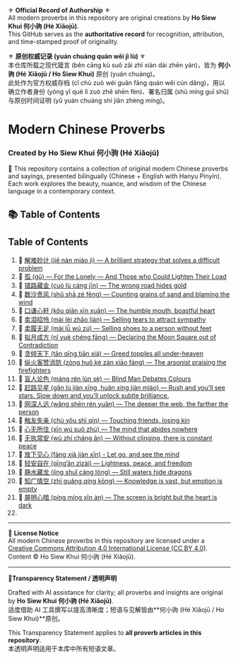 ⚜️ **Official Record of Authorship** ⚜️  
All modern proverbs in this repository are original creations by **Ho Siew Khui 何小驹 (Hé Xiǎojū)**.  
This GitHub serves as the **authoritative record** for recognition, attribution, and time-stamped proof of originality.

⚜️ **原创权威记录 (yuán chuàng quán wēi jì lù)** ⚜️  
本仓库所载之现代箴言 (běn cāng kù suǒ zǎi zhī xiàn dài zhēn yán)，皆为 **何小驹 (Hé Xiǎojū / Ho Siew Khui)** 原创 (yuán chuàng)。  
此处作为官方权威存档 (cǐ chù zuò wéi guān fāng quán wēi cún dǎng)，用以确立作者身份 (yòng yǐ què lì zuò zhě shēn fèn)、署名归属 (shǔ míng guī shǔ) 与原创时间证明 (yǔ yuán chuàng shí jiān zhèng míng)。

# Modern Chinese Proverbs  
### Created by Ho Siew Khui 何小驹 (Hé Xiǎojū)  

📜 This repository contains a collection of original modern Chinese proverbs and sayings, presented bilingually (Chinese + English with Hanyu Pinyin).  
Each work explores the beauty, nuance, and wisdom of the Chinese language in a contemporary context.  

## 📚 Table of Contents

## Table of Contents

1. 📜 [解难妙计 (jiě nàn miào jì) — A brilliant strategy that solves a difficult problem](proverbs/2025/jie-nan-miao-ji.md)
2. 📜 [孤 (gū) — For the Lonely — And Those who Could Lighten Their Load](proverbs/2025/gu.md)
3. 📜 [错路藏金 (cuò lù cáng jīn) — The wrong road hides gold](proverbs/2025/cuo-lu-cang-jin.md)
4. 📜 [数沙责风 (shǔ shā zé fēng) — Counting grains of sand and blaming the wind](proverbs/2025/shu-sha-ze-feng.md)
5. 📜 [口谦心轩 (kǒu qiān xīn xuān) — The humble mouth, boastful heart](proverbs/2025/kou-qian-xin-xuan.md)
6. 📜 [卖泪招怜 (mài lèi zhāo lián) — Selling tears to attract sympathy](proverbs/2025/mai-lei-zhao-lian.md)
7. 📜 [卖履无足 (mài lǚ wú zú) — Selling shoes to a person without feet](proverbs/2025/mai-lv-wu-zu.md)
8. 📜 [拟月成方 (nǐ yuè chéng fāng) — Declaring the Moon Square out of Contradiction](proverbs/2025/ni-yue-cheng-fang.md)
9. 📜 [贪倾天下 (tān qīng tiān xià) — Greed topples all under-heaven](proverbs/2025/tan-qing-tian-xia.md)
10. 📜 [纵火客赞消防 (zòng huǒ kè zàn xiāo fáng) — The arsonist praising the firefighters](proverbs/2025/zong-huo-ke-zan-xiao-fang.md)
11. 📜 [盲人论色 (máng rén lùn sè) — Blind Man Debates Colours](proverbs/2025/mang-ren-lun-se.md)
12. 📜 [赶路见星 (gǎn lù jiàn xīng, huǎn xíng jiàn miào) — Rush and you’ll see stars. Slow down and you’ll unlock subtle brilliance.](proverbs/2025/gan-lu-jian-xing-huan-xing-jian-miao.md)
13. 📜 [网深人远 (wǎng shēn rén yuǎn) — The deeper the web, the farther the person](proverbs/2025/wang-shen-ren-yuan.md)
14. 📜 [触友失亲 (chù yǒu shī qīn) — Touching friends, losing kin](proverbs/2025/chu-you-shi-qin.md)
15. 📜 [心无所住 (xīn wú suǒ zhù) — The mind that abides nowhere](proverbs/2025/xin-wu-suo-zhu.md)
16. 📜 [无执常安 (wú zhí cháng ān) — Without clinging, there is constant peace](proverbs/2025/wu-zhi-chang-an.md)
17. 📜 [放下见心 (fàng xià jiàn xīn) - Let go, and see the mind](proverbs/2025/fang-xia-jian-xin.md)
18. 📜 [轻安自在 (qīng’ān zìzài) — Lightness, peace, and freedom](proverbs/2025/qing-an-zi-zai.md)
19. 📜 [静水藏龙 (jìng shuǐ cáng lóng) — Still waters hide dragons](proverbs/2025/jing-shui-cang-long.md)
20. 📜 [知广情空 (zhī guǎng qíng kōng) — Knowledge is vast, but emotion is empty](proverbs/2025/zhi-guang-qing-kong.md)
21. 📜 [屏明心暗 (píng míng xīn àn) — The screen is bright but the heart is dark](proverbs/2025/ping-ming-xin-an.md)
22. 
    

    









     










---

📜 **License Notice**  
All modern Chinese proverbs in this repository are licensed under a [Creative Commons Attribution 4.0 International License (CC BY 4.0)](https://creativecommons.org/licenses/by/4.0/).  
Content © Ho Siew Khui 何小驹 (Hé Xiǎojū).  

---
📜**Transparency Statement / 透明声明**

Drafted with AI assistance for clarity; all proverbs and insights are original by **Ho Siew Khui 何小驹 (Hé Xiǎojū)**.  
适度借助 AI 工具撰写以提高清晰度；短语与见解皆由**何小驹 (Hé Xiǎojū / Ho Siew Khui)**原创。  

This Transparency Statement applies to **all proverb articles in this repository**.  
本透明声明适用于本库中所有短语文章。
